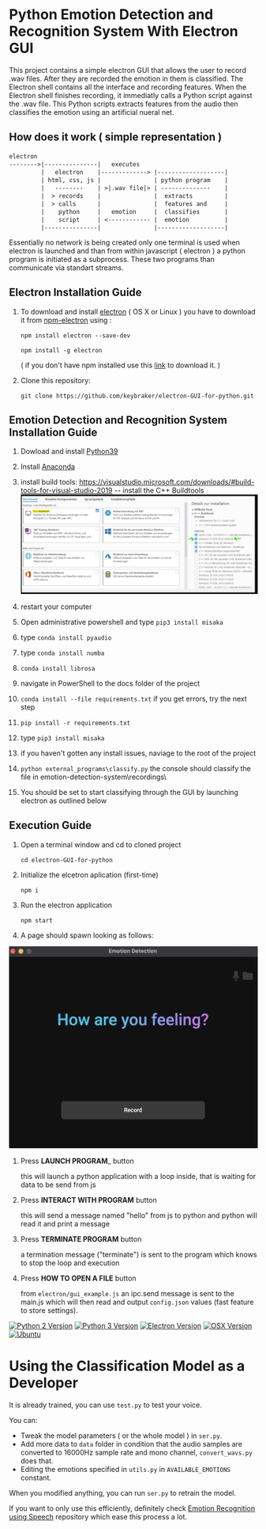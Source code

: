 # Python Emotion Detection and Recognition System With Electron GUI

This project contains a simple electron GUI that allows the user to record .wav files. After they are recorded the emotion in them is classified. The Electron shell contains all the interface and recording features. When the Electron shell finishes recording, it immediatly calls a Python script against the .wav file. This Python scripts extracts features from the audio then classifies the emotion using an artificial nueral net.

## How does it work ( simple representation )

```text
electron
-------->|---------------|   executes 
         |   electron    |-------------> |-------------------|
         | html, css, js |               | python program    |
         |   --------    | >|.wav file|> | --------------    |
         |  > records    |               |  extracts         |
         |  > calls      |               |  features and     |
         |    python     |   emotion     |  classifies       |
         |    script     | <------------ |  emotion          |
         |---------------|               |-------------------|
```

Essentially no network is being created only one terminal is used when electron is launched and than from 
within javascript ( electron ) a python program is initiated as a subprocess.
These two programs than communicate via standart streams.

## Electron Installation Guide

1. To download and install [electron](https://electron.atom.io) ( OS X or Linux ) you have to download it from [npm-electron](https://www.npmjs.com/package/electron) using :

   ```
   npm install electron --save-dev
   ```
   ```
   npm install -g electron
   ```
   ( if you don't have npm installed use this [link](https://nodejs.org/en/download/) to download it. )

2. Clone this repository:
   ```
   git clone https://github.com/keybraker/electron-GUI-for-python.git
   ```
## Emotion Detection and Recognition System Installation Guide

1. Dowload and install [Python39](https://www.python.org/downloads/)

2. Install [Anaconda](https://www.anaconda.com/products/individual)
   
3. install build tools: https://visualstudio.microsoft.com/downloads/#build-tools-for-visual-studio-2019
   -- install the C++ Buildtools
   ![alt text](../img/c++buildTools.jpg)

4. restart your computer

6. Open administrative powershell and type `pip3 install misaka`

7. type `conda install pyaudio`

8. type `conda install numba`

9. `conda install librosa` 

10. navigate in PowerShell to the docs folder of the project

11. `conda install --file requirements.txt` if you get errors, try the next step

12. `pip install -r requirements.txt`

13. type `pip3 install misaka`

14. if you haven't gotten any install issues, naviage to the root of the project

15. `python external_programs\classify.py` the console should classify the file in emotion-detection-system\recordings\

16. You should be set to start classifying through the GUI by launching electron as outlined below


## Execution Guide

1. Open a terminal window and cd to cloned project
   ```
   cd electron-GUI-for-python
   ```

2. Initialize the elcetron aplication (first-time)
   ```
   npm i
   ```

3. Run the electron application
   ```
   npm start
   ```

4. A page should spawn looking as follows:

![alt text](../img/currentGUI.png)

1. Press __LAUNCH PROGRAM___ button

   this will launch a python application with a loop inside,
   that is waiting for data to be send from js

2. Press __INTERACT WITH PROGRAM__ button

   this will send a message named "hello" from js to python
   and python will read it and print a message

3. Press __TERMINATE PROGRAM__ button

   a termination message ("terminate") is sent to the program which knows
   to stop the loop and execution

4. Press __HOW TO OPEN A FILE__ button

   from ```electron/gui_example.js``` an ipc.send message is sent to the main.js
   which will then read and output `config.json` values (fast feature to store settings).


[![Python 2 Version](https://img.shields.io/badge/Python-2.7.16-green.svg)](https://www.python.org/downloads/)
[![Python 3 Version](https://img.shields.io/badge/Python-3.9.1-green.svg)](https://www.python.org/download/releases/3.0/)
[![Electron Version](https://img.shields.io/badge/electron-v11.1.0-green.svg)](https://electron.atom.io)
[![OSX Version](https://img.shields.io/badge/OS%20X-v11.0.1-green.svg)](https://www.apple.com/lae/macos/big-sur/)
[![Ubuntu](https://img.shields.io/badge/Ubuntu-v20.0.4-green.svg)](https://ubuntu.com)


# Using the Classification Model as a Developer

It is already trained, you can use `test.py` to test your voice.

You can:
- Tweak the model parameters ( or the whole model ) in `ser.py`.
- Add more data to `data` folder in condition that the audio samples are converted to 16000Hz sample rate and mono channel, `convert_wavs.py` does that.
- Editing the emotions specified in `utils.py` in `AVAILABLE_EMOTIONS` constant.

When you modified anything, you can run `ser.py` to retrain the model.

If you want to only use this efficiently, definitely check [Emotion Recognition using Speech](https://github.com/x4nth055/emotion-recognition-using-speech) repository which ease this process a lot.